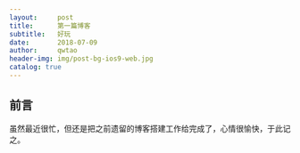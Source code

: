 ```yaml
---
layout:     post
title:      第一篇博客
subtitle:   好玩
date:       2018-07-09
author:     qwtao
header-img: img/post-bg-ios9-web.jpg
catalog: true
---
```


## 前言
虽然最近很忙，但还是把之前遗留的博客搭建工作给完成了，心情很愉快，于此记之。
